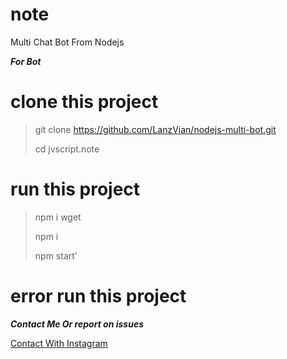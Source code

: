 # note
Multi Chat Bot From Nodejs

***For Bot***
# clone this project
>git clone https://github.com/LanzVian/nodejs-multi-bot.git
>
>cd jvscript.note


# run this project 
>npm i wget
>
>npm i
>
>npm start' 

# error run this project
***Contact Me Or report on issues***

[Contact With Instagram](https://instagram.com/lanzvian)
